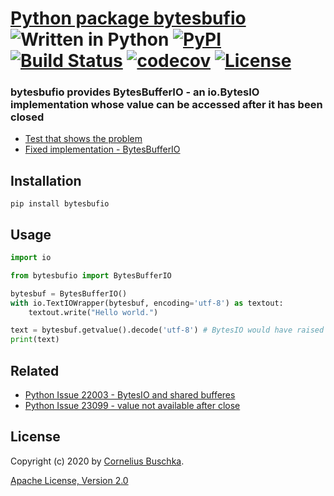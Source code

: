 # [Python package bytesbufio](https://github.com/cbuschka/python-bytesbufio) ![Written in Python](https://img.shields.io/badge/python-3.6,%203.7,%203.8-blue.svg) [![PyPI](https://img.shields.io/pypi/v/bytesbufio)](https://pypi.org/project/bytesbufio/) [![Build Status](https://travis-ci.com/cbuschka/python-bytesbufio.svg?branch=master)](https://travis-ci.com/cbuschka/python-bytesbufio) [![codecov](https://codecov.io/gh/cbuschka/python-bytesbufio/branch/master/graph/badge.svg)](https://codecov.io/gh/cbuschka/python-bytesbufio) [![License](https://img.shields.io/badge/License-Apache%202.0-blue.svg)](https://github.com/cbuschka/python-bytesbufio/blob/master/license.txt)

### bytesbufio provides BytesBufferIO - an io.BytesIO implementation whose value can be accessed after it has been closed

* [Test that shows the problem](./tests/bytesio_test.py)
* [Fixed implementation - BytesBufferIO](./bytesbufio/bytes_buffer_io.py)

## Installation
```
pip install bytesbufio
```

## Usage

```python
import io

from bytesbufio import BytesBufferIO

bytesbuf = BytesBufferIO()
with io.TextIOWrapper(bytesbuf, encoding='utf-8') as textout:
    textout.write("Hello world.")

text = bytesbuf.getvalue().decode('utf-8') # BytesIO would have raised an ValueError here 
print(text)
```

## Related
* [Python Issue 22003 - BytesIO and shared bufferes](https://bugs.python.org/issue22003)
* [Python Issue 23099 - value not available after close](https://bugs.python.org/issue23099)

## License
Copyright (c) 2020 by [Cornelius Buschka](https://github.com/cbuschka).

[Apache License, Version 2.0](./license.txt)
